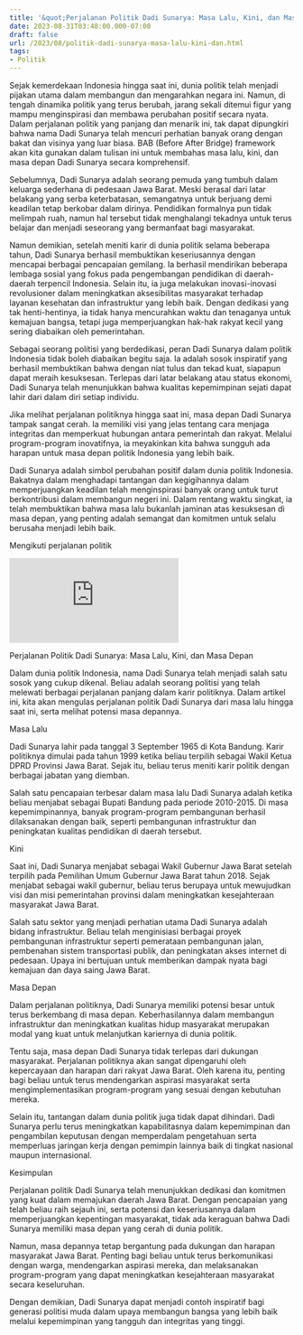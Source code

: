 ```yaml
---
title: '&quot;Perjalanan Politik Dadi Sunarya: Masa Lalu, Kini, dan Masa Depan&quot;'
date: 2023-08-31T03:48:00.000-07:00
draft: false
url: /2023/08/politik-dadi-sunarya-masa-lalu-kini-dan.html
tags: 
- Politik
---
```


  

Sejak kemerdekaan Indonesia hingga saat ini, dunia politik telah menjadi pijakan utama dalam membangun dan mengarahkan negara ini. Namun, di tengah dinamika politik yang terus berubah, jarang sekali ditemui figur yang mampu menginspirasi dan membawa perubahan positif secara nyata. Dalam perjalanan politik yang panjang dan menarik ini, tak dapat dipungkiri bahwa nama Dadi Sunarya telah mencuri perhatian banyak orang dengan bakat dan visinya yang luar biasa. BAB (Before After Bridge) framework akan kita gunakan dalam tulisan ini untuk membahas masa lalu, kini, dan masa depan Dadi Sunarya secara komprehensif.

  

Sebelumnya, Dadi Sunarya adalah seorang pemuda yang tumbuh dalam keluarga sederhana di pedesaan Jawa Barat. Meski berasal dari latar belakang yang serba keterbatasan, semangatnya untuk berjuang demi keadilan tetap berkobar dalam dirinya. Pendidikan formalnya pun tidak melimpah ruah, namun hal tersebut tidak menghalangi tekadnya untuk terus belajar dan menjadi seseorang yang bermanfaat bagi masyarakat.

  

Namun demikian, setelah meniti karir di dunia politik selama beberapa tahun, Dadi Sunarya berhasil membuktikan keseriusannya dengan mencapai berbagai pencapaian gemilang. Ia berhasil mendirikan beberapa lembaga sosial yang fokus pada pengembangan pendidikan di daerah-daerah terpencil Indonesia. Selain itu, ia juga melakukan inovasi-inovasi revolusioner dalam meningkatkan aksesibilitas masyarakat terhadap layanan kesehatan dan infrastruktur yang lebih baik. Dengan dedikasi yang tak henti-hentinya, ia tidak hanya mencurahkan waktu dan tenaganya untuk kemajuan bangsa, tetapi juga memperjuangkan hak-hak rakyat kecil yang sering diabaikan oleh pemerintahan.

  

Sebagai seorang politisi yang berdedikasi, peran Dadi Sunarya dalam politik Indonesia tidak boleh diabaikan begitu saja. Ia adalah sosok inspiratif yang berhasil membuktikan bahwa dengan niat tulus dan tekad kuat, siapapun dapat meraih kesuksesan. Terlepas dari latar belakang atau status ekonomi, Dadi Sunarya telah menunjukkan bahwa kualitas kepemimpinan sejati dapat lahir dari dalam diri setiap individu.

  

Jika melihat perjalanan politiknya hingga saat ini, masa depan Dadi Sunarya tampak sangat cerah. Ia memiliki visi yang jelas tentang cara menjaga integritas dan memperkuat hubungan antara pemerintah dan rakyat. Melalui program-program inovatifnya, ia meyakinkan kita bahwa sungguh ada harapan untuk masa depan politik Indonesia yang lebih baik.

  

Dadi Sunarya adalah simbol perubahan positif dalam dunia politik Indonesia. Bakatnya dalam menghadapi tantangan dan kegigihannya dalam memperjuangkan keadilan telah menginspirasi banyak orang untuk turut berkontribusi dalam membangun negeri ini. Dalam rentang waktu singkat, ia telah membuktikan bahwa masa lalu bukanlah jaminan atas kesuksesan di masa depan, yang penting adalah semangat dan komitmen untuk selalu berusaha menjadi lebih baik.

  

Mengikuti perjalanan politik

  

![](https://img-s-msn-com.akamaized.net/tenant/amp/entityid/AA1aLD43.img)

  

Perjalanan Politik Dadi Sunarya: Masa Lalu, Kini, dan Masa Depan

  

Dalam dunia politik Indonesia, nama Dadi Sunarya telah menjadi salah satu sosok yang cukup dikenal. Beliau adalah seorang politisi yang telah melewati berbagai perjalanan panjang dalam karir politiknya. Dalam artikel ini, kita akan mengulas perjalanan politik Dadi Sunarya dari masa lalu hingga saat ini, serta melihat potensi masa depannya.

  

Masa Lalu  
  
Dadi Sunarya lahir pada tanggal 3 September 1965 di Kota Bandung. Karir politiknya dimulai pada tahun 1999 ketika beliau terpilih sebagai Wakil Ketua DPRD Provinsi Jawa Barat. Sejak itu, beliau terus meniti karir politik dengan berbagai jabatan yang diemban.

  

Salah satu pencapaian terbesar dalam masa lalu Dadi Sunarya adalah ketika beliau menjabat sebagai Bupati Bandung pada periode 2010-2015. Di masa kepemimpinannya, banyak program-program pembangunan berhasil dilaksanakan dengan baik, seperti pembangunan infrastruktur dan peningkatan kualitas pendidikan di daerah tersebut.

  

Kini  
  
Saat ini, Dadi Sunarya menjabat sebagai Wakil Gubernur Jawa Barat setelah terpilih pada Pemilihan Umum Gubernur Jawa Barat tahun 2018. Sejak menjabat sebagai wakil gubernur, beliau terus berupaya untuk mewujudkan visi dan misi pemerintahan provinsi dalam meningkatkan kesejahteraan masyarakat Jawa Barat.

  

Salah satu sektor yang menjadi perhatian utama Dadi Sunarya adalah bidang infrastruktur. Beliau telah menginisiasi berbagai proyek pembangunan infrastruktur seperti pemerataan pembangunan jalan, pembenahan sistem transportasi publik, dan peningkatan akses internet di pedesaan. Upaya ini bertujuan untuk memberikan dampak nyata bagi kemajuan dan daya saing Jawa Barat.

  

Masa Depan  
  
Dalam perjalanan politiknya, Dadi Sunarya memiliki potensi besar untuk terus berkembang di masa depan. Keberhasilannya dalam membangun infrastruktur dan meningkatkan kualitas hidup masyarakat merupakan modal yang kuat untuk melanjutkan kariernya di dunia politik.

  

Tentu saja, masa depan Dadi Sunarya tidak terlepas dari dukungan masyarakat. Perjalanan politiknya akan sangat dipengaruhi oleh kepercayaan dan harapan dari rakyat Jawa Barat. Oleh karena itu, penting bagi beliau untuk terus mendengarkan aspirasi masyarakat serta mengimplementasikan program-program yang sesuai dengan kebutuhan mereka.

  

Selain itu, tantangan dalam dunia politik juga tidak dapat dihindari. Dadi Sunarya perlu terus meningkatkan kapabilitasnya dalam kepemimpinan dan pengambilan keputusan dengan memperdalam pengetahuan serta memperluas jaringan kerja dengan pemimpin lainnya baik di tingkat nasional maupun internasional.

  

Kesimpulan  
  
Perjalanan politik Dadi Sunarya telah menunjukkan dedikasi dan komitmen yang kuat dalam memajukan daerah Jawa Barat. Dengan pencapaian yang telah beliau raih sejauh ini, serta potensi dan keseriusannya dalam memperjuangkan kepentingan masyarakat, tidak ada keraguan bahwa Dadi Sunarya memiliki masa depan yang cerah di dunia politik.

  

Namun, masa depannya tetap bergantung pada dukungan dan harapan masyarakat Jawa Barat. Penting bagi beliau untuk terus berkomunikasi dengan warga, mendengarkan aspirasi mereka, dan melaksanakan program-program yang dapat meningkatkan kesejahteraan masyarakat secara keseluruhan.

  

Dengan demikian, Dadi Sunarya dapat menjadi contoh inspiratif bagi generasi politisi muda dalam upaya membangun bangsa yang lebih baik melalui kepemimpinan yang tangguh dan integritas yang tinggi.